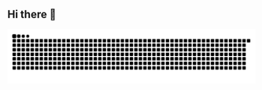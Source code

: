 ## Hi there 👋

<p align="center">
  <img src="https://raw.githubusercontent.com/LiaCastaneda/LiaCastaneda/output/github-snake-dark.svg" width="750" />
</p>
